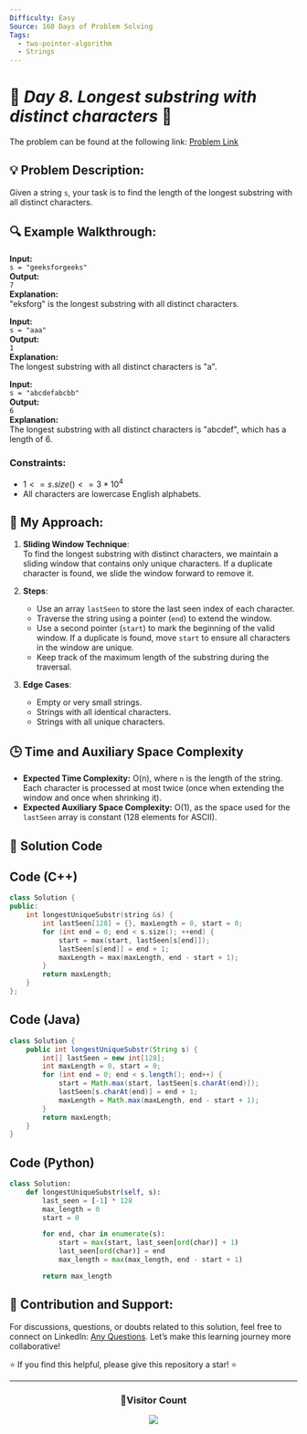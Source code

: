 ```yaml
---
Difficulty: Easy
Source: 160 Days of Problem Solving
Tags:
  - two-pointer-algorithm
  - Strings
---
```


# 🚀 _Day 8. Longest substring with distinct characters_ 🧠

The problem can be found at the following link: [Problem Link](https://www.geeksforgeeks.org/batch/gfg-160-problems/track/two-pointer-technique-gfg-160/problem/longest-distinct-characters-in-string5848)

## 💡 **Problem Description:**

Given a string `s`, your task is to find the length of the longest substring with all distinct characters.

## 🔍 **Example Walkthrough:**

**Input:**  
`s = "geeksforgeeks"`  
**Output:**  
`7`  
**Explanation:**  
"eksforg" is the longest substring with all distinct characters.

**Input:**  
`s = "aaa"`  
**Output:**  
`1`  
**Explanation:**  
The longest substring with all distinct characters is "a".

**Input:**  
`s = "abcdefabcbb"`  
**Output:**  
`6`  
**Explanation:**  
The longest substring with all distinct characters is "abcdef", which has a length of 6.

### Constraints:

- $`1 <= s.size() <= 3 * 10^4`$
- All characters are lowercase English alphabets.

## 🎯 **My Approach:**

1. **Sliding Window Technique**:  
   To find the longest substring with distinct characters, we maintain a sliding window that contains only unique characters. If a duplicate character is found, we slide the window forward to remove it.

2. **Steps**:

   - Use an array `lastSeen` to store the last seen index of each character.
   - Traverse the string using a pointer (`end`) to extend the window.
   - Use a second pointer (`start`) to mark the beginning of the valid window. If a duplicate is found, move `start` to ensure all characters in the window are unique.
   - Keep track of the maximum length of the substring during the traversal.

3. **Edge Cases**:
   - Empty or very small strings.
   - Strings with all identical characters.
   - Strings with all unique characters.

## 🕒 **Time and Auxiliary Space Complexity**

- **Expected Time Complexity:** O(n), where `n` is the length of the string. Each character is processed at most twice (once when extending the window and once when shrinking it).
- **Expected Auxiliary Space Complexity:** O(1), as the space used for the `lastSeen` array is constant (128 elements for ASCII).

## 📝 **Solution Code**

## Code (C++)

```cpp
class Solution {
public:
    int longestUniqueSubstr(string &s) {
        int lastSeen[128] = {}, maxLength = 0, start = 0;
        for (int end = 0; end < s.size(); ++end) {
            start = max(start, lastSeen[s[end]]);
            lastSeen[s[end]] = end + 1;
            maxLength = max(maxLength, end - start + 1);
        }
        return maxLength;
    }
};
```

## Code (Java)

```java
class Solution {
    public int longestUniqueSubstr(String s) {
        int[] lastSeen = new int[128];
        int maxLength = 0, start = 0;
        for (int end = 0; end < s.length(); end++) {
            start = Math.max(start, lastSeen[s.charAt(end)]);
            lastSeen[s.charAt(end)] = end + 1;
            maxLength = Math.max(maxLength, end - start + 1);
        }
        return maxLength;
    }
}
```

## Code (Python)

```python
class Solution:
    def longestUniqueSubstr(self, s):
        last_seen = [-1] * 128
        max_length = 0
        start = 0

        for end, char in enumerate(s):
            start = max(start, last_seen[ord(char)] + 1)
            last_seen[ord(char)] = end
            max_length = max(max_length, end - start + 1)

        return max_length
```

## 🎯 **Contribution and Support:**

For discussions, questions, or doubts related to this solution, feel free to connect on LinkedIn: [Any Questions](https://www.linkedin.com/in/patel-hetkumar-sandipbhai-8b110525a/). Let’s make this learning journey more collaborative!

⭐ If you find this helpful, please give this repository a star! ⭐

---

<div align="center">
  <h3><b>📍Visitor Count</b></h3>
</div>

<p align="center">
  <img src="https://visitor-badge.laobi.icu/badge?page_id=Hunterdii.GeeksforGeeks-POTD" />
</p>
